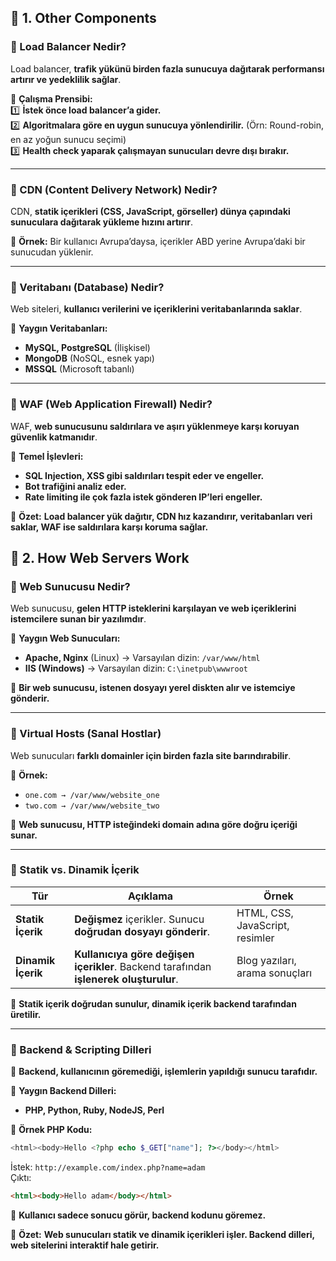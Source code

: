 ## **📌 1. Other Components**
### **📌 Load Balancer Nedir?**

Load balancer, **trafik yükünü birden fazla sunucuya dağıtarak performansı artırır ve yedeklilik sağlar**.

🔹 **Çalışma Prensibi:**  
1️⃣ **İstek önce load balancer’a gider.**  
2️⃣ **Algoritmalara göre en uygun sunucuya yönlendirilir.** (Örn: Round-robin, en az yoğun sunucu seçimi)  
3️⃣ **Health check yaparak çalışmayan sunucuları devre dışı bırakır.**

---

### **📌 CDN (Content Delivery Network) Nedir?**

CDN, **statik içerikleri (CSS, JavaScript, görseller) dünya çapındaki sunuculara dağıtarak yükleme hızını artırır**.

📌 **Örnek:** Bir kullanıcı Avrupa’daysa, içerikler ABD yerine Avrupa’daki bir sunucudan yüklenir.

---

### **📌 Veritabanı (Database) Nedir?**

Web siteleri, **kullanıcı verilerini ve içeriklerini veritabanlarında saklar**.

🔹 **Yaygın Veritabanları:**

- **MySQL, PostgreSQL** (İlişkisel)
- **MongoDB** (NoSQL, esnek yapı)
- **MSSQL** (Microsoft tabanlı)

---

### **📌 WAF (Web Application Firewall) Nedir?**

WAF, **web sunucusunu saldırılara ve aşırı yüklenmeye karşı koruyan güvenlik katmanıdır**.

🔹 **Temel İşlevleri:**

- **SQL Injection, XSS gibi saldırıları tespit eder ve engeller.**
- **Bot trafiğini analiz eder.**
- **Rate limiting ile çok fazla istek gönderen IP’leri engeller.**

🚀 **Özet:** **Load balancer yük dağıtır, CDN hız kazandırır, veritabanları veri saklar, WAF ise saldırılara karşı koruma sağlar.**
## **📌 2. How Web Servers Work**
### **📌 Web Sunucusu Nedir?**

Web sunucusu, **gelen HTTP isteklerini karşılayan ve web içeriklerini istemcilere sunan bir yazılımdır**.

🔹 **Yaygın Web Sunucuları:**

- **Apache, Nginx** (Linux) → Varsayılan dizin: `/var/www/html`
- **IIS (Windows)** → Varsayılan dizin: `C:\inetpub\wwwroot`

📌 **Bir web sunucusu, istenen dosyayı yerel diskten alır ve istemciye gönderir.**

---

### **📌 Virtual Hosts (Sanal Hostlar)**

Web sunucuları **farklı domainler için birden fazla site barındırabilir**.

📌 **Örnek:**

- `one.com → /var/www/website_one`
- `two.com → /var/www/website_two`

🔹 **Web sunucusu, HTTP isteğindeki domain adına göre doğru içeriği sunar.**

---

### **📌 Statik vs. Dinamik İçerik**

|**Tür**|**Açıklama**|**Örnek**|
|---|---|---|
|**Statik İçerik**|**Değişmez** içerikler. Sunucu **doğrudan dosyayı gönderir**.|HTML, CSS, JavaScript, resimler|
|**Dinamik İçerik**|**Kullanıcıya göre değişen içerikler**. Backend tarafından **işlenerek oluşturulur**.|Blog yazıları, arama sonuçları|

📌 **Statik içerik doğrudan sunulur, dinamik içerik backend tarafından üretilir.**

---

### **📌 Backend & Scripting Dilleri**

🔹 **Backend, kullanıcının göremediği, işlemlerin yapıldığı sunucu tarafıdır.**

📌 **Yaygın Backend Dilleri:**

- **PHP, Python, Ruby, NodeJS, Perl**

📌 **Örnek PHP Kodu:**

```php
<html><body>Hello <?php echo $_GET["name"]; ?></body></html>
```

İstek: `http://example.com/index.php?name=adam`  
Çıktı:

```html
<html><body>Hello adam</body></html>
```

📌 **Kullanıcı sadece sonucu görür, backend kodunu göremez.**

🚀 **Özet:** **Web sunucuları statik ve dinamik içerikleri işler. Backend dilleri, web sitelerini interaktif hale getirir.**